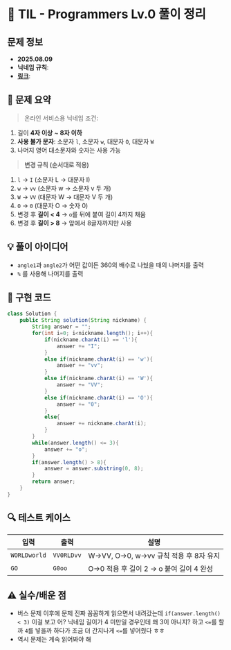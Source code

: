 # 📌 TIL - Programmers Lv.0 풀이 정리

## 문제 정보
- **2025.08.09**
- **닉네임 규칙**: 
- **[링크](https://school.programmers.co.kr/learn/courses/30/lessons/340200)**: 

## 📝 문제 요약
> 온라인 서비스용 닉네임 조건:
  1. 길이 **4자 이상** ~ **8자 이하**
  2. **사용 불가 문자**: 소문자 `l`, 소문자 `w`, 대문자 `O`, 대문자 `W`
  3. 나머지 영어 대소문자와 숫자는 사용 가능

> **변경 규칙 (순서대로 적용)**  
  1. `l` → `I` (소문자 L → 대문자 I)  
  2. `w` → `vv` (소문자 w → 소문자 v 두 개)  
  3. `W` → `VV` (대문자 W → 대문자 V 두 개)  
  4. `O` → `0` (대문자 O → 숫자 0)  
  5. 변경 후 **길이 < 4** → `o`를 뒤에 붙여 길이 4까지 채움  
  6. 변경 후 **길이 > 8** → 앞에서 8글자까지만 사용  

## 💡 풀이 아이디어
- `angle1`과 `angle2`가 어떤 값이든 360의 배수로 나눴을 때의 나머지를 출력
- `%` 를 사용해 나머지를 출력

## 🧩 구현 코드
```java
class Solution {
    public String solution(String nickname) {
        String answer = "";
        for(int i=0; i<nickname.length(); i++){
            if(nickname.charAt(i) == 'l'){
                answer += "I";
            }
            else if(nickname.charAt(i) == 'w'){
                answer += "vv";
            }
            else if(nickname.charAt(i) == 'W'){
                answer += "VV";
            }
            else if(nickname.charAt(i) == 'O'){
                answer += "0";
            }
            else{
                answer += nickname.charAt(i);
            }
        }
        while(answer.length() <= 3){
            answer += "o";
        }
        if(answer.length() > 8){
            answer = answer.substring(0, 8);
        }
        return answer;
    }
}
```

## 🔍 테스트 케이스
| 입력            | 출력         | 설명                                       |
|-----------------|-------------|--------------------------------------------|
| `WORLDworld`    | `VV0RLDvv`  | W→VV, O→0, w→vv 규칙 적용 후 8자 유지      |
| `GO`            | `G0oo`      | O→0 적용 후 길이 2 → o 붙여 길이 4 완성    |

## ⚠️ 실수/배운 점
- 버스 문제 이후에 문제 진짜 꼼꼼하게 읽으면서 내려갔는데 `if(answer.length() < 3)` 이걸 보고 어? 닉네임 길이가 4 미만일 경우인데 왜 3이 아니지? 하고 `<=`를 할까 `4`를 넣을까 하다가 조금 더 간지나게 `<=`를 넣어줬다 ㅎㅎ
- 역시 문제는 계속 읽어봐야 해 